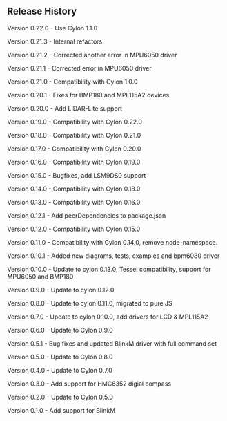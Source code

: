 ## Release History

Version 0.22.0 - Use Cylon 1.1.0

Version 0.21.3 - Internal refactors

Version 0.21.2 - Corrected another error in MPU6050 driver

Version 0.21.1 - Corrected error in MPU6050 driver

Version 0.21.0 - Compatibility with Cylon 1.0.0

Version 0.20.1 - Fixes for BMP180 and MPL115A2 devices.

Version 0.20.0 - Add LIDAR-Lite support

Version 0.19.0 - Compatibility with Cylon 0.22.0

Version 0.18.0 - Compatibility with Cylon 0.21.0

Version 0.17.0 - Compatibility with Cylon 0.20.0

Version 0.16.0 - Compatibility with Cylon 0.19.0

Version 0.15.0 - Bugfixes, add LSM9DS0 support

Version 0.14.0 - Compatibility with Cylon 0.18.0

Version 0.13.0 - Compatibility with Cylon 0.16.0

Version 0.12.1 - Add peerDependencies to package.json

Version 0.12.0 - Compatibility with Cylon 0.15.0

Version 0.11.0 - Compatibility with Cylon 0.14.0, remove node-namespace.

Version 0.10.1 - Added new diagrams, tests, examples and bpm6080 driver

Version 0.10.0 - Update to cylon 0.13.0, Tessel compatibility, support for MPU6050 and BMP180

Version 0.9.0 - Update to cylon 0.12.0

Version 0.8.0 - Update to cylon 0.11.0, migrated to pure JS

Version 0.7.0 - Update to cylon 0.10.0, add drivers for LCD & MPL115A2

Version 0.6.0 - Update to Cylon 0.9.0

Version 0.5.1 - Bug fixes and updated BlinkM driver with full command set

Version 0.5.0 - Update to Cylon 0.8.0

Version 0.4.0 - Update to Cylon 0.7.0

Version 0.3.0 - Add support for HMC6352 digial compass

Version 0.2.0 - Update to Cylon 0.5.0

Version 0.1.0 - Add support for BlinkM
